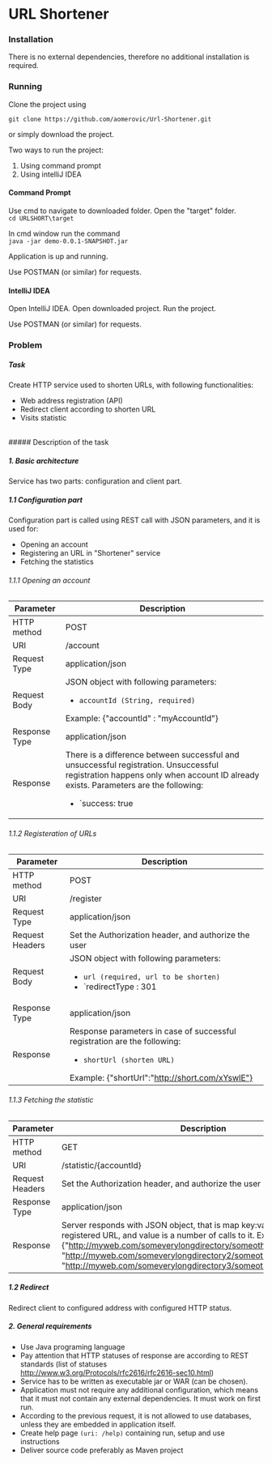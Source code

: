 # URL Shortener

### Installation
There is no external dependencies, therefore no additional installation is required.

### Running
Clone the project using <br />

`git clone https://github.com/aomerovic/Url-Shortener.git` <br />

or simply download the project.

Two ways to run the project:
1. Using command prompt
2. Using intelliJ IDEA

#### Command Prompt
Use cmd to navigate to downloaded folder. Open the "target" folder. <br />
`cd URLSHORT\target`
<br />

In cmd window run the command <br />
`java -jar demo-0.0.1-SNAPSHOT.jar`

Application is up and running.  <br />

Use POSTMAN (or similar) for requests.

#### IntelliJ IDEA
Open IntelliJ IDEA. Open downloaded project. Run the project.

Use POSTMAN (or similar) for requests.
### Problem

##### Task
Create HTTP service used to shorten URLs, with following functionalities:
- Web address registration (API)
- Redirect client according to shorten URL
- Visits statistic
<br>
##### Description of the task

##### 1. Basic architecture
Service has two parts: configuration and client part.

##### 1.1 Configuration part
Configuration part is called using REST call with JSON parameters, and it is used for:
- Opening an account
- Registering an URL in "Shortener" service
- Fetching the statistics

###### 1.1.1 Opening an account
Parameter | Description 
--- | ---
HTTP method | POST
URI | /account
Request Type | application/json
Request Body | JSON object with following parameters:<ul><li>`accountId (String, required)`</li></ul>Example: {"accountId" : "myAccountId"}
Response Type | application/json
Response | There is a difference between successful and unsuccessful registration. Unsuccessful registration happens only when account ID already exists. Parameters are the following: <ul><li>`success: true | false`</li><li>`description: Status description, e.g. Account with that ID already exists`</li><li>`password: Returned only when account is successfully opened. Automatically generated password 8 alphanumeric characters long.`</li></ul> Example {"success":"true", "description":"Your account is opened", password: "xC345Fc"'}

###### 1.1.2 Registeration of URLs
Parameter | Description
--- | ---
HTTP method | POST
URI | /register
Request Type | application/json
Request Headers | Set the Authorization header, and authorize the user
Request Body | JSON object with following parameters:	<ul><li>`url (required, url to be shorten)`</li><li>`redirectType : 301 | 302 (not required, default 302)`</li></ul> Example: {"url": "http://stackoverflow.com/questions/1567929/website-safe-data-access-architecture-question?rq=1", "redirectType":"301"}
Response Type | application/json
Response | Response parameters in case of successful registration are the following: <ul><li>`shortUrl (shorten URL)`</li></ul> Example: {"shortUrl":"http://short.com/xYswlE"}

###### 1.1.3 Fetching the statistic
Parameter | Description
--- | ---
HTTP method | GET
URI | /statistic/{accountId}
Request Headers | Set the Authorization header, and authorize the user
Response Type | application/json
Response | Server responds with JSON object, that is map key:value, where the key is registered URL, and value is a number of calls to it. Example: {"http://myweb.com/someverylongdirectory/someotherdirectory/":"10", "http://myweb.com/someverylongdirectory2/someotherdirectory2/":"4", "http://myweb.com/someverylongdirectory3/someotherdirectory3/":"91"}

##### 1.2	Redirect
Redirect client to configured address with configured HTTP status.

##### 2. General requirements
-	Use Java programing language
-	Pay attention that HTTP statuses of response are according to REST standards (list of statuses http://www.w3.org/Protocols/rfc2616/rfc2616-sec10.html)
- Service has to be written as executable jar or WAR (can be chosen).
- Application must not require any additional configuration, which means that it must not contain any external dependencies. It must work on first run.
- According to the previous request, it is not allowed to use databases, unless they are embedded in application itself.
- Create help page `(uri: /help)` containing run, setup and use instructions
- Deliver source code preferably as Maven project





